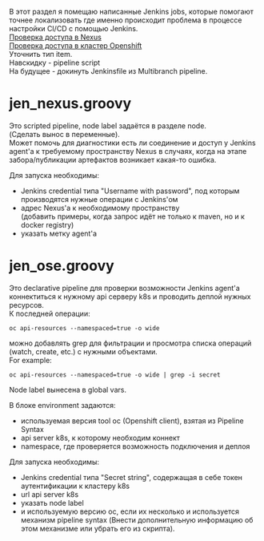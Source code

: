 В этот раздел я помещаю написанные Jenkins jobs, которые помогают точнее локализовать где именно происходит проблема в процессе настройки CI/CD с помощью Jenkins.<br>
[Проверка доступа в Nexus](#jen_nexusgroovy)<br>
[Проверка доступа в кластер Openshift](#jen_osegroovy)<br>
Уточнить тип item.<br>
Навскидку - pipeline script<br>
На будущее - докинуть Jenkinsfile из Multibranch pipeline.

# jen_nexus.groovy

Это scripted pipeline, node label задаётся в разделе node.<br>
(Сделать вынос в переменные).<br>
Может помочь для диагностики есть ли соединение и доступ у Jenkins agent'a к требуемому пространству Nexus в случаях, когда на этапе забора/публикации артефактов возникает какая-то ошибка.<br>

Для запуска необходимы:
* Jenkins credential типа "Username with password", под которым производятся нужные операции с Jenkins'ом
* адрес Nexus'a к необходимому пространству<br>
(добавить примеры, когда запрос идёт не только к maven, но и к docker registry)
* указать метку agent'a

# jen_ose.groovy

Это declarative pipeline для проверки возможности Jenkins agent'a коннектиться к нужному api серверу k8s и проводить деплой нужных ресурсов.<br>
К последней операции:
```
oc api-resources --namespaced=true -o wide
```
можно добавлять grep для фильтрации и просмотра списка операций (watch, create, etc.) с нужными объектами.<br>
For example:
```
oc api-resources --namespaced=true -o wide | grep -i secret
```
Node label вынесена в global vars.<br>

В блоке environment задаются:
* используемая версия tool oc (Openshift client), взятая из Pipeline Syntax
* api server k8s, к которому необходим коннект
* namespace, где проверяется возможность подключения и деплоя

Для запуска необходимы:
* Jenkins credential типа "Secret string", содержащая в себе токен аутентификации к кластеру k8s
* url api server k8s
* указать node label
* и используемую версию oc, если их несколько и используется механизм pipeline syntax
(Внести дополнительную информацию об этом механизме или убрать его из скрипта).

